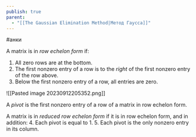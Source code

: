 ```yaml
---
publish: true
parent:
  - "[[The Gaussian Elimination Method|Метод Гаусса]]"
---
```

#анки

A matrix is in _row echelon form_ if:
1. All zero rows are at the bottom.
2. The first nonzero entry of a row is to the _right_ of the first nonzero entry of the row above.
3. Below the first nonzero entry of a row, all entries are zero.

![[Pasted image 20230912205352.png]]

A _pivot_ is the first nonzero entry of a row of a matrix in row echelon form.

A matrix is in _reduced row echelon form_ if it is in row echelon form, and in addition:
4. Each pivot is equal to 1.
5. Each pivot is the only nonzero entry in its column.





